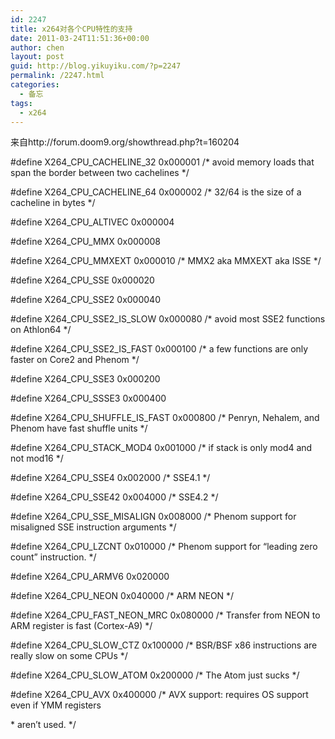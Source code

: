 ```yaml
---
id: 2247
title: x264对各个CPU特性的支持
date: 2011-03-24T11:51:36+00:00
author: chen
layout: post
guid: http://blog.yikuyiku.com/?p=2247
permalink: /2247.html
categories:
  - 备忘
tags:
  - x264
---
```

来自http://forum.doom9.org/showthread.php?t=160204

#define X264\_CPU\_CACHELINE_32 0x000001 /\* avoid memory loads that span the border between two cachelines \*/
  
#define X264\_CPU\_CACHELINE_64 0x000002 /\* 32/64 is the size of a cacheline in bytes \*/
  
#define X264\_CPU\_ALTIVEC 0x000004
  
#define X264\_CPU\_MMX 0x000008
  
#define X264\_CPU\_MMXEXT 0x000010 /\* MMX2 aka MMXEXT aka ISSE \*/
  
#define X264\_CPU\_SSE 0x000020
  
#define X264\_CPU\_SSE2 0x000040
  
#define X264\_CPU\_SSE2\_IS\_SLOW 0x000080 /\* avoid most SSE2 functions on Athlon64 \*/
  
#define X264\_CPU\_SSE2\_IS\_FAST 0x000100 /\* a few functions are only faster on Core2 and Phenom \*/
  
#define X264\_CPU\_SSE3 0x000200
  
#define X264\_CPU\_SSSE3 0x000400
  
#define X264\_CPU\_SHUFFLE\_IS\_FAST 0x000800 /\* Penryn, Nehalem, and Phenom have fast shuffle units \*/
  
#define X264\_CPU\_STACK_MOD4 0x001000 /\* if stack is only mod4 and not mod16 \*/
  
#define X264\_CPU\_SSE4 0x002000 /\* SSE4.1 \*/
  
#define X264\_CPU\_SSE42 0x004000 /\* SSE4.2 \*/
  
#define X264\_CPU\_SSE_MISALIGN 0x008000 /\* Phenom support for misaligned SSE instruction arguments \*/
  
#define X264\_CPU\_LZCNT 0x010000 /\* Phenom support for &#8220;leading zero count&#8221; instruction. \*/
  
#define X264\_CPU\_ARMV6 0x020000
  
#define X264\_CPU\_NEON 0x040000 /\* ARM NEON \*/
  
#define X264\_CPU\_FAST\_NEON\_MRC 0x080000 /\* Transfer from NEON to ARM register is fast (Cortex-A9) \*/
  
#define X264\_CPU\_SLOW_CTZ 0x100000 /\* BSR/BSF x86 instructions are really slow on some CPUs \*/
  
#define X264\_CPU\_SLOW_ATOM 0x200000 /\* The Atom just sucks \*/
  
#define X264\_CPU\_AVX 0x400000 /* AVX support: requires OS support even if YMM registers
                                             
\* aren&#8217;t used. \*/